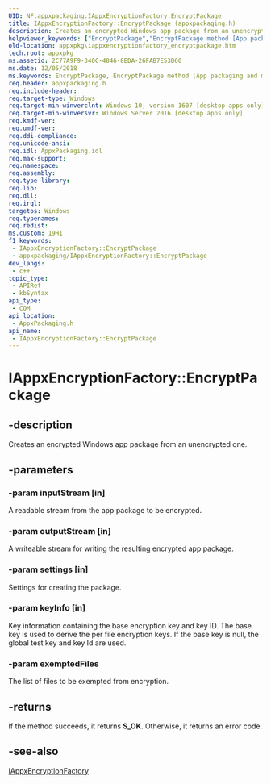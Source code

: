 ```yaml
---
UID: NF:appxpackaging.IAppxEncryptionFactory.EncryptPackage
title: IAppxEncryptionFactory::EncryptPackage (appxpackaging.h)
description: Creates an encrypted Windows app package from an unencrypted one.
helpviewer_keywords: ["EncryptPackage","EncryptPackage method [App packaging and management]","EncryptPackage method [App packaging and management]","IAppxEncryptionFactory interface","IAppxEncryptionFactory interface [App packaging and management]","EncryptPackage method","IAppxEncryptionFactory.EncryptPackage","IAppxEncryptionFactory::EncryptPackage","appxpackaging/IAppxEncryptionFactory::EncryptPackage","appxpkg.iappxencryptionfactory_encryptpackage"]
old-location: appxpkg\iappxencryptionfactory_encryptpackage.htm
tech.root: appxpkg
ms.assetid: 2C77A9F9-340C-4846-8EDA-26FAB7E53D60
ms.date: 12/05/2018
ms.keywords: EncryptPackage, EncryptPackage method [App packaging and management], EncryptPackage method [App packaging and management],IAppxEncryptionFactory interface, IAppxEncryptionFactory interface [App packaging and management],EncryptPackage method, IAppxEncryptionFactory.EncryptPackage, IAppxEncryptionFactory::EncryptPackage, appxpackaging/IAppxEncryptionFactory::EncryptPackage, appxpkg.iappxencryptionfactory_encryptpackage
req.header: appxpackaging.h
req.include-header: 
req.target-type: Windows
req.target-min-winverclnt: Windows 10, version 1607 [desktop apps only]
req.target-min-winversvr: Windows Server 2016 [desktop apps only]
req.kmdf-ver: 
req.umdf-ver: 
req.ddi-compliance: 
req.unicode-ansi: 
req.idl: AppxPackaging.idl
req.max-support: 
req.namespace: 
req.assembly: 
req.type-library: 
req.lib: 
req.dll: 
req.irql: 
targetos: Windows
req.typenames: 
req.redist: 
ms.custom: 19H1
f1_keywords:
 - IAppxEncryptionFactory::EncryptPackage
 - appxpackaging/IAppxEncryptionFactory::EncryptPackage
dev_langs:
 - c++
topic_type:
 - APIRef
 - kbSyntax
api_type:
 - COM
api_location:
 - AppxPackaging.h
api_name:
 - IAppxEncryptionFactory::EncryptPackage
---
```


# IAppxEncryptionFactory::EncryptPackage


## -description

Creates an encrypted Windows app package from an unencrypted one.

## -parameters

### -param inputStream [in]

A readable stream from the app package to be encrypted.

### -param outputStream [in]

A writeable stream for writing the resulting encrypted app package.

### -param settings [in]

Settings for creating the package.

### -param keyInfo [in]

Key information containing the base encryption key and key ID. The base key is used to derive the per file encryption keys. If the base key is null, the global test key and key Id are used.

### -param exemptedFiles

The list of files to be exempted from encryption.

## -returns

If the method succeeds, it returns <b>S_OK</b>. Otherwise, it returns an error code.

## -see-also

<a href="/windows/desktop/api/appxpackaging/nn-appxpackaging-iappxencryptionfactory">IAppxEncryptionFactory</a>

